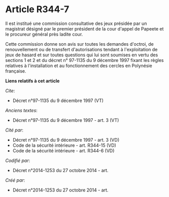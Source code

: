 # Article R344-7

Il est institué une commission consultative des jeux présidée par un magistrat désigné par le premier président de la cour
d'appel de Papeete et le procureur général près ladite cour.

Cette commission donne son avis sur toutes les demandes d'octroi, de renouvellement ou de transfert d'autorisations tendant à
l'exploitation de jeux de hasard et sur toutes questions qui lui sont soumises en vertu des sections 1 et 2 et du décret n°
97-1135 du 9 décembre 1997 fixant les règles relatives à l'installation et au fonctionnement des cercles en Polynésie
française.

**Liens relatifs à cet article**

_Cite_:

  - Décret n°97-1135 du 9 décembre 1997 (VT)

_Anciens textes_:

  - Décret n°97-1135 du 9 décembre 1997 - art. 3 (VT)

_Cité par_:

  - Décret n°97-1135 du 9 décembre 1997 - art. 3 (VD)
  - Code de la sécurité intérieure - art. R344-15 (VD)
  - Code de la sécurité intérieure - art. R344-6 (VD)

_Codifié par_:

  - Décret n°2014-1253 du 27 octobre 2014 - art.

_Créé par_:

  - Décret n°2014-1253 du 27 octobre 2014 - art.
